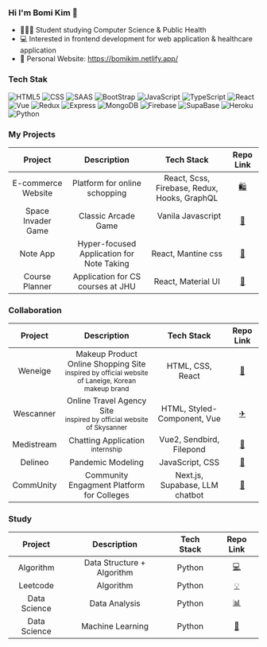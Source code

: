 ### Hi I'm Bomi Kim 👋

- 👩🏻‍💻 Student studying Computer Science & Public Health
- 💻 Interested in frontend development for web application & healthcare application
- 💭 Personal Website: https://bomikim.netlify.app/

### Tech Stak 
![HTML5](https://img.shields.io/badge/HTML5-E34F26?style=flat-square&logo=html5&logoColor=white)
![CSS](https://img.shields.io/badge/-CSS3-007ACC?&style=flat-square&logo=css3&logoColor=white)
![SAAS](https://img.shields.io/badge/Sass-CC6699?style=flat-square&logo=sass&logoColor=white)
![BootStrap](https://img.shields.io/badge/Bootstrap-563D7C?style=flat-square&logo=bootstrap&logoColor=white)
![JavaScript](https://img.shields.io/badge/JavaScript-F7DF1E?style=flat-square&logo=javascript&logoColor=black)
![TypeScript](https://img.shields.io/badge/TypeScript-007ACC?style=flat-square&logo=typescript&logoColor=white)
![React](https://img.shields.io/badge/-React-222222?style=flat-square&logo=react)
![Vue](https://img.shields.io/badge/Vue.js-35495E?style=flat-square&logo=vue.js&logoColor=4FC08D)
![Redux](https://img.shields.io/badge/Redux-593D88?style=flat-square&logo=redux&logoColor=white)
![Express](https://img.shields.io/badge/Express.js-404D59?style=flat-square&logo=express&logoColor=white)
![MongoDB](https://img.shields.io/badge/MongoDB-4EA94B?style=flat-square&logo=mongodb&logoColor=white)
![Firebase](https://img.shields.io/badge/Firebase-039BE5?style=flat-square&logo=Firebase&logoColor=white)
![SupaBase](https://img.shields.io/badge/Supabase-181818?style=flat-square&logo=supabase&logoColor=white)
![Heroku](https://img.shields.io/badge/Heroku-430098?style=flat-square&logo=heroku&logoColor=white)
![Python](https://img.shields.io/badge/Python-3776AB?style=flat-square&logo=python&logoColor=white)


### My Projects
|Project|Description|Tech Stack|Repo Link|
|:---:|:---:|:---:|:---:|
|E-commerce Website|Platform for online schopping| React, Scss, Firebase, Redux, Hooks, GraphQL | [🛍️](https://github.com/rlaqhalx/e-com-platform.git)|
|Space Invader Game|Classic Arcade Game| &nbsp; Vanila Javascript &nbsp; |[🚀](https://github.com/rlaqhalx/space-invaders-game.git)|
|Note App|Hyper-focused Application for Note Taking| React, Mantine css | [📝](https://github.com/rlaqhalx/note-app.git)|
|Course Planner|Application for CS courses at JHU| React, Material UI | [📆](https://github.com/rlaqhalx/course-planner-jhu.git)|

### Collaboration
|Project|Description|Tech Stack|Repo Link|
|:---:|:---:|:---:|:---:|
|Weneige|Makeup Product Online Shopping Site <br><sub>inspired by official website of Laneige, Korean makeup brand</sub></br> |HTML, CSS, React|[💄](https://github.com/rlaqhalx/34-1st-Weneige-frontend)|
|Wescanner|Online Travel Agency Site <br><sub>inspired by official website of Skysanner</sub></br>|HTML, Styled-Component, Vue|[✈](https://github.com/rlaqhalx/34-2nd-Wescanner-frontend)|
|Medistream|Chatting Application <br><sub>internship</sub></br>|Vue2, Sendbird, Filepond|[💬](https://github.com/rlaqhalx/vue-sendbird-ui)|
|Delineo|Pandemic Modeling|JavaScript, CSS|[🦠](https://github.com/rlaqhalx/Delineo)|
|CommUnity|Community Engagment Platform for Colleges|Next.js, Supabase, LLM chatbot|[🏫](https://github.com/rlaqhalx/community)|

### Study
|Project|Description|Tech Stack|Repo Link|
|:---:|:---:|:---:|:---:|
|Algorithm|Data Structure + Algorithm| &nbsp; Python &nbsp; |[💻](https://github.com/rlaqhalx/algorithm.git)|
|Leetcode|Algorithm| &nbsp; Python &nbsp; |[💡](https://github.com/rlaqhalx/LeetCode)|
|Data Science|Data Analysis| &nbsp; Python &nbsp; |[📊](https://github.com/rlaqhalx/data_science_study)|
|Data Science|Machine Learning| &nbsp; Python &nbsp; |[🧠](https://github.com/rlaqhalx/machine_learning_study)|

<!--
**rlaqhalx/rlaqhalx** is a ✨ _special_ ✨ repository because its `README.md` (this file) appears on your GitHub profile.

Here are some ideas to get you started:

- 🔭 I’m currently working on ...
- 🌱 I’m currently learning ...
- 👯 I’m looking to collaborate on ...
- 🤔 I’m looking for help with ...
- 💬 Ask me about ...
- 📫 How to reach me: ...
- 😄 Pronouns: ...
- ⚡ Fun fact: ...
-->
